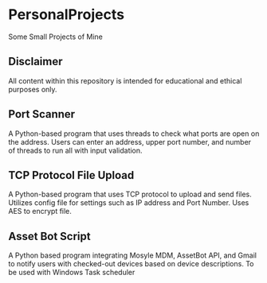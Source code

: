 # PersonalProjects
Some Small Projects of Mine

## Disclaimer

All content within this repository is intended for educational and ethical purposes only.

## Port Scanner 

A Python-based program that uses threads to check what ports are open on the address. Users can enter an address, upper port number, and number of threads to run all with input validation.

## TCP Protocol File Upload
A Python-based program that uses TCP protocol to upload and send files. Utilizes config file for settings such as IP address and Port Number. Uses AES to encrypt file.

## Asset Bot Script
A Python based program integrating Mosyle MDM, AssetBot API, and Gmail to notify users with checked-out devices based on device descriptions. To be used with Windows Task scheduler
